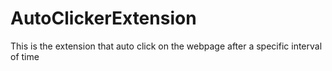# AutoClickerExtension
This is the extension that auto click on the webpage after a specific interval of time

